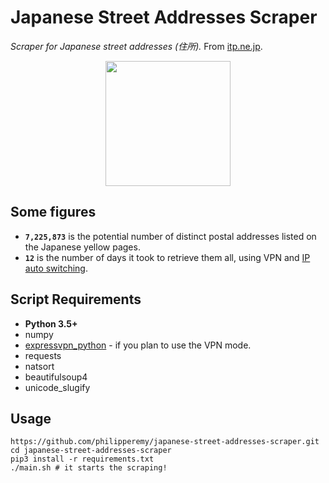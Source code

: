 # Japanese Street Addresses Scraper
*Scraper for Japanese street addresses (住所).* From [itp.ne.jp](https://itp.ne.jp/?rf=1).

<p align="center">
  <img src="http://kokoro.kir.jp/know/img/meibo1.gif" width="200">
</p>

## Some figures

- **`7,225,873`** is the potential number of distinct postal addresses listed on the Japanese yellow pages.
- **`12`** is the number of days it took to retrieve them all, using VPN and [IP auto switching](https://github.com/philipperemy/expressvpn-python).

## Script Requirements

- **Python 3.5+**
- numpy
- [expressvpn_python](https://github.com/philipperemy/expressvpn-python) - if you plan to use the VPN mode.
- requests
- natsort
- beautifulsoup4
- unicode_slugify

## Usage

```
https://github.com/philipperemy/japanese-street-addresses-scraper.git
cd japanese-street-addresses-scraper
pip3 install -r requirements.txt
./main.sh # it starts the scraping!
```

